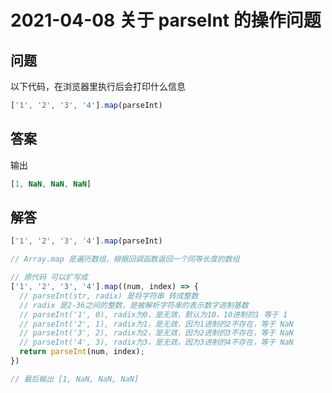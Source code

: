 # 2021-04-08 关于 parseInt 的操作问题

## 问题

以下代码，在浏览器里执行后会打印什么信息

```js
['1', '2', '3', '4'].map(parseInt) 
```

## 答案

输出

```js
[1, NaN, NaN, NaN]
```


## 解答


```js
['1', '2', '3', '4'].map(parseInt) 

// Array.map 是遍历数组，根据回调函数返回一个同等长度的数组

// 原代码 可以扩写成
['1', '2', '3', '4'].map((num, index) => {
  // parseInt(str, radix) 是将字符串 转成整数
  // radix 是2-36之间的整数，是被解析字符串的表示数字进制基数
  // parseInt('1', 0), radix为0，是无效，默认为10，10进制的1 等于 1
  // parseInt('2', 1), radix为1，是无效，因为1进制的2不存在，等于 NaN
  // parseInt('3', 2), radix为2，是无效，因为2进制的3不存在，等于 NaN
  // parseInt('4', 3), radix为3，是无效，因为3进制的4不存在，等于 NaN
  return parseInt(num, index);
}) 

// 最后输出 [1, NaN, NaN, NaN]
```